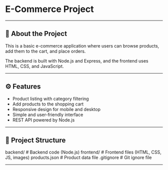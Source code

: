 # E-Commerce Project

---

## 🚀 About the Project

This is a basic e-commerce application where users can browse products, add them to the cart, and place orders.

The backend is built with Node.js and Express, and the frontend uses HTML, CSS, and JavaScript.

---

## ⚙️ Features

- Product listing with category filtering  
- Add products to the shopping cart  
- Responsive design for mobile and desktop  
- Simple and user-friendly interface  
- REST API powered by Node.js

---

## 📁 Project Structure

backend/ # Backend code (Node.js)
frontend/ # Frontend files (HTML, CSS, JS, images)
products.json # Product data file
.gitignore # Git ignore file

---
